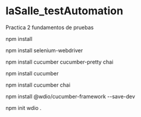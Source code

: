 # laSalle_testAutomation

Practica 2 fundamentos de pruebas

npm install

npm install selenium-webdriver

npm install cucumber cucumber-pretty chai

npm install cucumber  

npm install cucumber chai

npm install @wdio/cucumber-framework --save-dev

npm init wdio .
